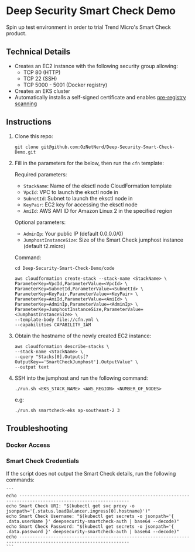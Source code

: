 # Deep Security Smart Check Demo

Spin up test environment in order to trial Trend Micro's Smart Check product.

## Technical Details 

* Creates an EC2 instance with the following security group allowing:
    * TCP 80 (HTTP)
    * TCP 22 (SSH) 
    * TCP 5000 - 5001 (Docker registry)
* Creates an EKS cluster
* Automatically installs a self-signed certificate and enables [pre-registry scanning](https://github.com/deep-security/smartcheck-helm/wiki/Configure-pre-registry-scanning)

## Instructions
1. Clone this repo:

	```
	git clone git@github.com:OzNetNerd/Deep-Security-Smart-Check-Demo.git
	```

2. Fill in the parameters for the below, then run the `cfn` template:

    Required parameters:
      * `StackName`: Name of the eksctl node CloudFormation template
	  * `VpcId`: VPC to launch the eksctl node in
	  * `SubnetId`: Subnet to launch the eksctl node in
	  * `KeyPair`: EC2 key for accessing the eksctl node
	  * `AmiId`: AWS AMI ID for Amazon Linux 2 in the specified region

    Optional parameters:
	  * `AdminIp`: Your public IP (default 0.0.0.0/0)
	  * `JumphostInstanceSize`: Size of the Smart Check jumphost instance (default t2.micro)
	 
    Command:

	```
	cd Deep-Security-Smart-Check-Demo/code
	
	aws cloudformation create-stack --stack-name <StackName> \
	ParameterKey=VpcId,ParameterValue=<VpcId> \
	ParameterKey=SubnetId,ParameterValue=<SubnetId> \
	ParameterKey=KeyPair,ParameterValue=<KeyPair> \
	ParameterKey=AmiId,ParameterValue=<AmiId> \
	ParameterKey=AdminIp,ParameterValue=<AdminIp> \
	ParameterKey=JumphostInstanceSize,ParameterValue=<JumphostInstanceSize> \
	--template-body file://cfn.yml \
	--capabilities CAPABILITY_IAM
	```
3. Obtain the hostname of the newly created EC2 instance:

    ```
    aws cloudformation describe-stacks \
    --stack-name <StackName> \
    --query "Stacks[0].Outputs[?OutputKey=='SmartCheckJumphost'].OutputValue" \
    --output text
    ```
4. SSH into the jumphost and run the following command:

    ```
    ./run.sh <EKS_STACK_NAME> <AWS_REGION> <NUMBER_OF_NODES>
    ```
    
    e.g:

    ```
    ./run.sh smartcheck-eks ap-southeast-2 3
    ``` 

## Troubleshooting
### Docker Access



### Smart Check Credentials
If the script does not output the Smart Check details, run the following commands:

    ```
    echo ----------------------------------------------------------------------------------------------------------------
    echo Smart Check URI: "$(kubectl get svc proxy -o jsonpath='{.status.loadBalancer.ingress[0].hostname}')"
    echo Smart Check Username: "$(kubectl get secrets -o jsonpath='{ .data.userName }' deepsecurity-smartcheck-auth | base64 --decode)"
    echo Smart Check Password: "$(kubectl get secrets -o jsonpath='{ .data.password }' deepsecurity-smartcheck-auth | base64 --decode)"
    echo ----------------------------------------------------------------------------------------------------------------
    ```